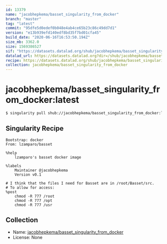 ```yaml
---
id: 13379
name: "jacobhepkema/basset_singularity_from_docker"
branch: "master"
tag: "latest"
commit: "95dfe5d0edef0b048e4ab4ce65b23c86c49dd7d1"
version: "e13b939efd140edf8bd35f7bd01cfa45"
build_date: "2020-06-16T16:53:50.194Z"
size_mb: 3362.0
size: 1569386527
sif: "https://datasets.datalad.org/shub/jacobhepkema/basset_singularity_from_docker/latest/2020-06-16-95dfe5d0-e13b939e/e13b939efd140edf8bd35f7bd01cfa45.sif"
datalad_url: https://datasets.datalad.org?dir=/shub/jacobhepkema/basset_singularity_from_docker/latest/2020-06-16-95dfe5d0-e13b939e/
recipe: https://datasets.datalad.org/shub/jacobhepkema/basset_singularity_from_docker/latest/2020-06-16-95dfe5d0-e13b939e/Singularity
collection: jacobhepkema/basset_singularity_from_docker
---
```


# jacobhepkema/basset_singularity_from_docker:latest

```bash
$ singularity pull shub://jacobhepkema/basset_singularity_from_docker:latest
```

## Singularity Recipe

```singularity
Bootstrap: docker
From: lzamparo/basset

%help
    lzamparo's basset docker image
  
%labels
    Maintainer @jacobhepkema
    Version v0.1

# I think that the files I need for Basset are in /root/Basset/src.
# To allow for access:
%post
    chmod -R 777 /root
    chmod -R 777 /opt
    chmod -R 777 /usr
```

## Collection

 - Name: [jacobhepkema/basset_singularity_from_docker](https://github.com/jacobhepkema/basset_singularity_from_docker)
 - License: None

